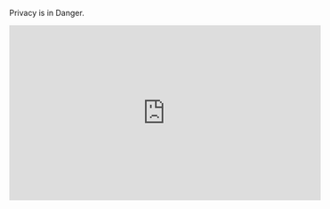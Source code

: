 ﻿Privacy is in Danger.


<iframe width="560" height="315" src="https://www.youtube.com/embed/_kBlH-DQsEg?si=MVJYc0M1c3wGvwk7&amp;controls=0" title="YouTube video player" frameborder="0" allow="accelerometer; autoplay; clipboard-write; encrypted-media; gyroscope; picture-in-picture; web-share" referrerpolicy="strict-origin-when-cross-origin" allowfullscreen></iframe>


